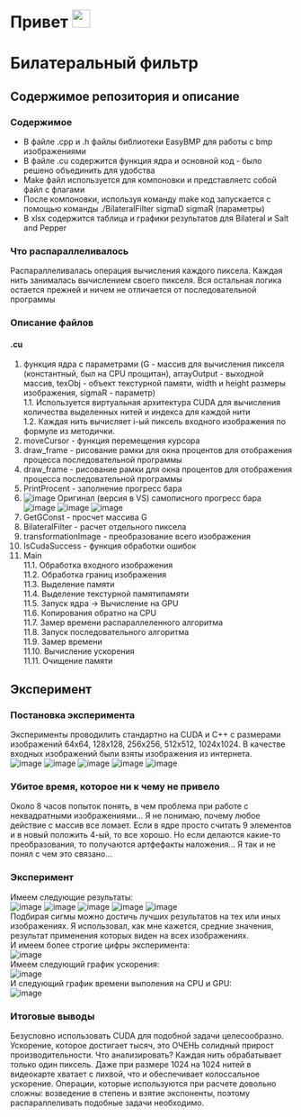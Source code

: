 # Привет <img src="https://github.com/blackcater/blackcater/raw/main/images/Hi.gif" height="32"/> </br>
# Билатеральный фильтр
## Содержимое репозитория и описание 
### Содержимое 
* В файле .cpp и .h файлы библиотеки EasyBMP для работы с bmp изображениями</br>
* В файле .cu содержится функция ядра и основной код - было решено объединить для удобства</h5>
* Make файл используется для компоновки и представляетс собой файл с флагами</br>
* После компоновки, используя команду make код запускается с помощью команды ./BilateralFilter sigmaD sigmaR (параметры)</br>
* В xlsx содержится таблица и графики результатов для Bilateral и Salt and Pepper</br>
### Что распараллеливалось
Распараллеливалась операция вычисления каждого пиксела. Каждая нить занималась вычислением своего пикселя. Вся остальная логика остается прежней и ничем не отличается от последовательной программы</br>
### Описание файлов
#### .cu 
1. функция ядра с параметрами (G - массив для вычисления пикселя (константный, был на CPU прощитан), arrayOutput - выходной массив, texObj - объект текстурной памяти, width и height размеры изображения, sigmaR - параметр)</br>
1.1. Используется виртуальная архитектура CUDA для вычисления количества выделенных нитей и индекса для каждой нити</br>
1.2. Каждая нить вычисляет i-ый пиксель входного изображения по формуле из методички. </br>
2. moveCursor - функция перемещения курсора</br>
3. draw_frame - рисование рамки для окна процентов для отображения процесса последовательной программы</br>
4. draw_frame - рисование рамки для окна процентов для отображения процесса последовательной программы</br>
5. PrintProcent - заполнение прогресс бара</br>
6. ![image](https://user-images.githubusercontent.com/62326372/199138378-038c100c-9b62-4e1b-a3ed-4240936b896e.png)
Оригинал (версия в VS) самописного прогресс бара
![image](https://user-images.githubusercontent.com/62326372/199140859-cc1e244f-14bf-42a0-9b20-8d72bcf35f39.png)
![image](https://user-images.githubusercontent.com/62326372/199140884-27147fc4-2992-42b1-8f32-d6f1fbc7258d.png)
![image](https://user-images.githubusercontent.com/62326372/199140968-a971887d-eb3e-42e3-af49-51361a65bd39.png)
7. GetGConst - просчет массива G</br>
8. BilateralFilter - расчет отдельного пиксела</br>
9. transformationImage - преобразование всего изображения</br>
10. IsCudaSuccess - функция обработки ошибок</br>
11. Main</br>
11.1. Обработка входного изображения</br>
11.2. Обработка границ изображения</br>
11.3. Выделение памяти</br>
11.4. Выделение текстурной памятипамяти</br>
11.5. Запуск ядра -> Вычисление на GPU</br>
11.6. Копирования обратно на CPU</br>
11.7. Замер времени распараллеленного алгоритма</br>
11.8. Запуск последовательного алгоритма</br>
11.9. Замер времени</br>
11.10. Вычисление ускорения</br>
11.11. Очищение памяти</br>
## Эксперимент
### Постановка эксперимента</br>
Эксперименты проводилить стандартно на CUDA и С++ с размерами изображений 64x64, 128x128, 256x256, 512x512, 1024x1024. В качестве входных изображений были взяты изображения из интернета.</br>
![image](https://user-images.githubusercontent.com/62326372/199145712-ff65743d-843b-4d9c-8d8e-43c06bec4d4c.png)
![image](https://user-images.githubusercontent.com/62326372/199145749-78f31eb5-40f3-4fed-bb4b-9dd3a8915843.png)
![image](https://user-images.githubusercontent.com/62326372/199145774-e4e246f5-0c71-4abb-9f2a-23a627dede99.png)
![image](https://user-images.githubusercontent.com/62326372/199145792-1534346b-e795-4f4f-a362-3f036ab8eaca.png)
![image](https://user-images.githubusercontent.com/62326372/199145821-17604a0a-ad94-40ea-8acc-a988ce21e972.png)
### Убитое время, которое ни к чему не привело
Около 8 часов попыток понять, в чем проблема при работе с неквадратными изображениями... Я не понимаю, почему любое действие с массив все ломает. Если в ядре просто считать 9 элементов и в новый положить 4-ый, то все хорошо. Но если делаются какие-то преобразования, то получаются артфефакты наложения... Я так и не понял с чем это связано...</br>
### Эксперимент 
Имеем следующие результаты: </br>
![image](https://user-images.githubusercontent.com/62326372/199145955-edae8c5d-6c91-497e-a1cf-7214fb15af1d.png)
![image](https://user-images.githubusercontent.com/62326372/199145987-e4d8fe76-f7e6-48de-aa31-050fe1325953.png)
![image](https://user-images.githubusercontent.com/62326372/199146003-5797921b-db15-4648-a710-00df13240bc2.png)
![image](https://user-images.githubusercontent.com/62326372/199146025-b29f33c6-28f4-4cc3-ab3e-1e5f54e9e498.png)
![image](https://user-images.githubusercontent.com/62326372/199146055-ab9ae636-8d7f-418d-a819-94d2dc452fc4.png)
</br>
Подбирая сигмы можно достичь лучших результатов на тех или иных изображениях. Я использовал, как мне кажется, средние значения, результат применения которых виден на всех изображениях.
</br>
И имеем более строгие цифры эксперимента:  </br>
![image](https://user-images.githubusercontent.com/62326372/199146288-927c2034-7d82-4de3-80eb-d1725af71337.png) </br>
Имеем следующий график ускорения:  </br>
![image](https://user-images.githubusercontent.com/62326372/199146315-730c5e20-c6f0-4fc9-bc6c-c464c87b0f45.png)</br>
И следующий график времени выполения на CPU и GPU:  </br>
![image](https://user-images.githubusercontent.com/62326372/199146366-9b03b77d-fa10-4fcc-8e6d-e3d0980e593d.png) </br>
### Итоговые выводы
Безусловно использовать CUDA для подобной задачи целесообразно. Ускорение, которое достигает тысяч, это ОЧЕНЬ солидный прирост производительности. Что анализировать? Каждая нить обрабатывает только один пиксель. Даже при размере 1024 на 1024 нитей в видеокарте хватает с лихвой, что и обеспечивает колоссальное ускорение. Операции, которые используются при расчете довольно сложны: возведение в степень и взятие экспоненты, поэтому распараллеливать подобные задачи необходимо.
